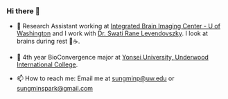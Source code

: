 ### Hi there 👋

- 🔭 Research Assistant working at [Integrated Brain Imaging Center - U of Washington](http://ibic.washington.edu) and I work with [Dr. Swati Rane Levendovszky](https://sites.google.com/site/uwswatirane). I look at brains during rest 🧠☕️.

- 🌱 4th year BioConvergence major at [Yonsei University, Underwood International College](uic.yonsei.ac.kr). 

- 📫 How to reach me: Email me at [sungminp@uw.edu](sungminp@uw.edu) or [sungminspark@gmail.com](sungminspark@gmail.com) 




